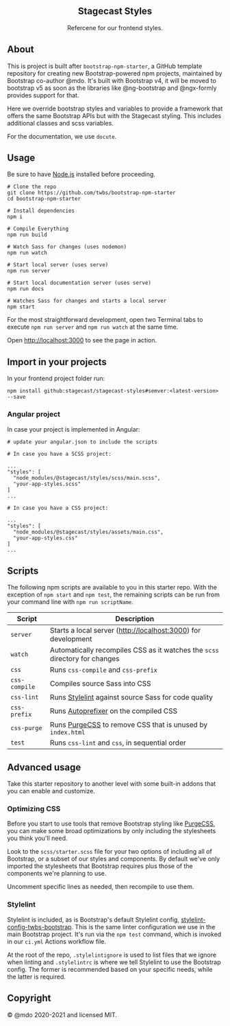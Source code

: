 <h2 align="center">Stagecast Styles</h2>

<p align="center">Refercene for our frontend styles.</p>

## About

This is project is built after `bootstrap-npm-starter`, a GitHub template repository for creating new Bootstrap-powered npm projects, maintained by Bootstrap co-author @mdo. It's built with Bootstrap v4, it will be moved to bootstrap v5 as soon as the libraries like @ng-bootstrap and @ngx-formly provides support for that.

Here we override bootstrap styles and variables to provide a framework that offers the same Bootstrap APIs but with the Stagecast styling. This includes additional classes and scss variables.

For the documentation, we use `docute`.
## Usage

Be sure to have [Node.js](https://nodejs.org/) installed before proceeding.

```shell
# Clone the repo
git clone https://github.com/twbs/bootstrap-npm-starter
cd bootstrap-npm-starter

# Install dependencies
npm i

# Compile Everything
npm run build

# Watch Sass for changes (uses nodemon)
npm run watch

# Start local server (uses serve)
npm run server

# Start local documentation server (uses serve)
npm run docs

# Watches Sass for changes and starts a local server
npm start
```

For the most straightforward development, open two Terminal tabs to execute `npm run server` and `npm run watch` at the same time.

Open <http://localhost:3000> to see the page in action.

## Import in your projects

In your frontend project folder run:

```shell
npm install github:stagecast/stagecast-styles#semver:<latest-version> --save
```

### Angular project
In case your project is implemented in Angular:

```shell
# update your angular.json to include the scripts

# In case you have a SCSS project:

...
"styles": [
  "node_modules/@stagecast/styles/scss/main.scss",
  "your-app-styles.scss"
]
...

# In case you have a CSS project:

...
"styles": [
  "node_modules/@stagecast/styles/assets/main.css",
  "your-app-styles.css"
]
...

```
## Scripts

The following npm scripts are available to you in this starter repo. With the exception of `npm start` and `npm test`, the remaining scripts can be run from your command line with `npm run scriptName`.

| Script | Description |
| --- | --- |
| `server` | Starts a local server (<http://localhost:3000>) for development |
| `watch` | Automatically recompiles CSS as it watches the `scss` directory for changes |
| `css` | Runs `css-compile` and `css-prefix` |
| `css-compile` | Compiles source Sass into CSS |
| `css-lint` | Runs [Stylelint](https://stylelint.io) against source Sass for code quality |
| `css-prefix` | Runs [Autoprefixer](https://github.com/postcss/autoprefixer) on the compiled CSS |
| `css-purge` | Runs [PurgeCSS](https://purgecss.com) to remove CSS that is unused by `index.html` |
| `test` | Runs `css-lint` and `css`, in sequential order |

## Advanced usage

Take this starter repository to another level with some built-in addons that you can enable and customize.

### Optimizing CSS

Before you start to use tools that remove Bootstrap styling like [PurgeCSS](#purgecss), you can make some broad optimizations by only including the stylesheets you think you'll need.

Look to the `scss/starter.scss` file for your two options of including all of Bootstrap, or a subset of our styles and components. By default we've only imported the stylesheets that Bootstrap requires plus those of the components we're planning to use.

Uncomment specific lines as needed, then recompile to use them.

### Stylelint

Stylelint is included, as is Bootstrap's default Stylelint config, [stylelint-config-twbs-bootstrap](https://github.com/twbs/stylelint-config-twbs-bootstrap). This is the same linter configuration we use in the main Bootstrap project. It's run via the `npm test` command, which is invoked in our `ci.yml` Actions workflow file.

At the root of the repo, `.stylelintignore` is used to list files that we ignore when linting and `.stylelintrc` is where we tell Stylelint to use the Bootstrap config. The former is recommended based on your specific needs, while the latter is required.

## Copyright

&copy; @mdo 2020-2021 and licensed MIT.
